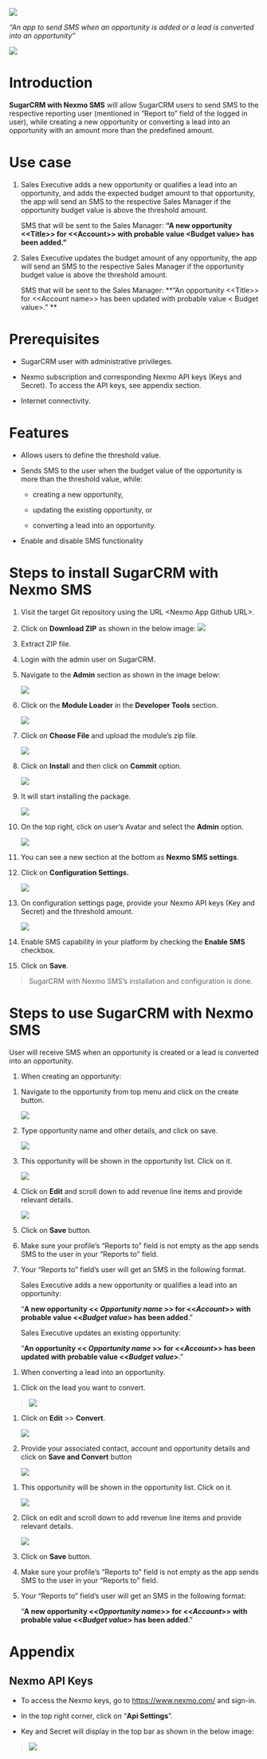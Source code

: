 ![](./media/image1.png)

*“An app to send SMS when an opportunity is added or a lead is converted into an opportunity”*

![](./media/image2.png)

Introduction
============

**SugarCRM with Nexmo SMS** will allow SugarCRM users to send SMS to the respective reporting user (mentioned in “Report to” field of the logged in user), while creating a new opportunity or converting a lead into an opportunity with an amount more than the predefined amount.

Use case
========

1.  Sales Executive adds a new opportunity or qualifies a lead into an opportunity, and adds the expected budget amount to that opportunity, the app will send an SMS to the respective Sales Manager if the opportunity budget value is above the threshold amount.

    SMS that will be sent to the Sales Manager: **“A new opportunity &lt;&lt;Title&gt;&gt; for &lt;&lt;Account&gt;&gt; with probable value &lt;Budget value&gt; has been added.”**

2.  Sales Executive updates the budget amount of any opportunity, the app will send an SMS to the respective Sales Manager if the opportunity budget value is above the threshold amount.

    SMS that will be sent to the Sales Manager: **“An opportunity &lt;&lt;Title&gt;&gt; for &lt;&lt;Account name&gt;&gt; has been updated with probable value &lt; Budget value&gt;.” **

Prerequisites 
==============

-   SugarCRM user with administrative privileges.

-   Nexmo subscription and corresponding Nexmo API keys (Keys and Secret). To access the API keys, see appendix section.

-   Internet connectivity.

Features 
=========

-   Allows users to define the threshold value.

-   Sends SMS to the user when the budget value of the opportunity is more than the threshold value, while:

    -   creating a new opportunity,

    -   updating the existing opportunity, or

    -   converting a lead into an opportunity.

-   Enable and disable SMS functionality

Steps to install SugarCRM with Nexmo SMS
========================================

1.  Visit the target Git repository using the URL &lt;Nexmo App Github URL&gt;.

2.  Click on **Download ZIP** as shown in the below image:
    ![](./media/image3.png)

3.  Extract ZIP file.

4.  Login with the admin user on SugarCRM.

5.  Navigate to the **Admin** section as shown in the image below:

    ![](./media/image4.png)

6.  Click on the **Module Loader** in the **Developer Tools** section.

    ![](./media/image5.png)

7.  Click on **Choose File** and upload the module’s zip file.

    ![](./media/image6.png)

8.  Click on **Instal**l and then click on **Commit** option.

    ![](./media/image7.png)

9.  It will start installing the package.

    ![](./media/image8.png)

10. On the top right, click on user’s Avatar and select the **Admin** option.

    ![](./media/image4.png)

11. You can see a new section at the bottom as **Nexmo SMS settings**.

12. Click on **Configuration Settings.**

    ![](./media/image9.png)

13. On configuration settings page, provide your Nexmo API keys (Key and Secret) and the threshold amount.

    ![](./media/image10.png)

14. Enable SMS capability in your platform by checking the **Enable SMS** checkbox.

15. Click on **Save**.

> SugarCRM with Nexmo SMS’s installation and configuration is done.

<span id="_Toc432770621" class="anchor"></span>

Steps to use SugarCRM with Nexmo SMS
====================================

User will receive SMS when an opportunity is created or a lead is converted into an opportunity.

1.  When creating an opportunity:

<!-- -->

1.  Navigate to the opportunity from top menu and click on the create button.

    ![](./media/image11.png)

2.  Type opportunity name and other details, and click on save.

    ![](./media/image12.png)

3.  This opportunity will be shown in the opportunity list. Click on it.

    ![](./media/image13.png)

4.  Click on **Edit** and scroll down to add revenue line items and provide relevant details.

    ![](./media/image14.png)

5.  Click on **Save** button.

6.  Make sure your profile’s “Reports to” field is not empty as the app sends SMS to the user in your “Reports to” field.

7.  Your “Reports to” field’s user will get an SMS in the following format.

    Sales Executive adds a new opportunity or qualifies a lead into an opportunity:

    “**A new opportunity &lt;&lt; *Opportunity name* &gt;&gt; for &lt;&lt;*Account*&gt;&gt; with probable value &lt;&lt;*Budget value*&gt; has been added**.”

    Sales Executive updates an existing opportunity:

    “**An opportunity &lt;&lt; *Opportunity name* &gt;&gt; for &lt;&lt;*Account*&gt;&gt; has been updated with probable value &lt;&lt;*Budget value*&gt;**.”

<!-- -->

1.  When converting a lead into an opportunity.

<!-- -->

1.  Click on the lead you want to convert.

> ![](./media/image15.png)

1.  Click on **Edit** &gt;&gt; **Convert**.

    ![](./media/image16.png)

2.  Provide your associated contact, account and opportunity details and click on **Save and Convert** button

    ![](./media/image17.png)

<!-- -->

1.  This opportunity will be shown in the opportunity list. Click on it.

    ![](./media/image13.png)

2.  Click on edit and scroll down to add revenue line items and provide relevant details.

    ![](./media/image14.png)

3.  Click on **Save** button.

4.  Make sure your profile’s “Reports to” field is not empty as the app sends SMS to the user in your “Reports to” field.

5.  Your “Reports to” field’s user will get an SMS in the following format:

    “**A new opportunity &lt;&lt;*Opportunity name*&gt;&gt; for &lt;&lt;*Account*&gt;&gt; with probable value &lt;&lt;*Budget value*&gt; has been added**.”

<span id="_Toc432770622" class="anchor"></span>

Appendix
========

<span id="_Toc432770623" class="anchor"><span id="_Toc436392225" class="anchor"></span></span>Nexmo API Keys
------------------------------------------------------------------------------------------------------------

-   To access the Nexmo keys, go to <https://www.nexmo.com/> and sign-in.

-   In the top right corner, click on “**Api Settings**”.

-   Key and Secret will display in the top bar as shown in the below image:

> ![](./media/image18.png)
